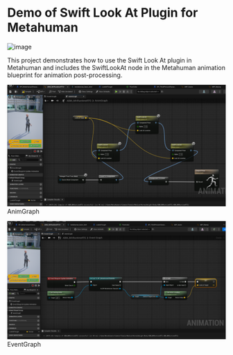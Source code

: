 # Demo of Swift Look At Plugin for Metahuman

![image](https://github.com/Kontiki-Games/Metahuman_SLA/blob/main/img/metahuman_sla2.gif)

This project demonstrates how to use the Swift Look At plugin in Metahuman and includes the SwiftLookAt node in the Metahuman animation blueprint for animation post-processing.

![image](https://github.com/Kontiki-Games/Metahuman_SLA/blob/main/img/abm_mhruntimertg_animgraph.png)
AnimGraph


![image](https://github.com/Kontiki-Games/Metahuman_SLA/blob/main/img/abm_mhruntimertg_eventgraph.png)
EventGraph
